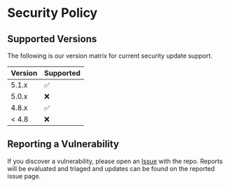 # Security Policy

## Supported Versions

The following is our version matrix for current security update support.

| Version | Supported          |
| ------- | ------------------ |
| 5.1.x   | :white_check_mark: |
| 5.0.x   | :x:                |
| 4.8.x   | :white_check_mark: |
| < 4.8   | :x:                |

## Reporting a Vulnerability

If you discover a vulnerability, please open an [Issue](https://github.com/cjvandyk/Extensions/issues) with the repo.
Reports will be evaluated and triaged and updates can be found on the reported issue page.
